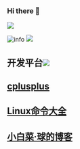 ### Hi there 👋

<!--
**Github-xingqiu/Github-xingqiu** is a ✨ _special_ ✨ repository because its `README.md` (this file) appears on your GitHub profile.

Here are some ideas to get you started:

- 🔭 I’m currently working on ...
- 🌱 I’m currently learning ...
- 👯 I’m looking to collaborate on ...
- 🤔 I’m looking for help with ...
- 💬 Ask me about ...
- 📫 How to reach me: ...
- 😄 Pronouns: ...
- ⚡ Fun fact: ...
-->

![](http://antzuhl.cn:4000/get/@Github-xingqiu.readme)

![info](https://github-readme-stats.vercel.app/api?username=Github-xingqiu&show_icons=true&count_private=true&hide=prs&theme=default_repocard)
![](https://visitor-badge.glitch.me/badge?page_id=Github-xingqiu.readme)


## 开发平台[![](https://img.shields.io/badge/OS-Arch%20Linux-33aadd?style=flat-square&logo=arch-linux&logoColor=ffffff)](https://www.archlinux.org/)

## [cplusplus](http://www.cplusplus.com/)

## [Linux命令大全](https://man.linuxde.net/)

## [小白菜·球的博客](https://www.cnblogs.com/xingqiu/)

